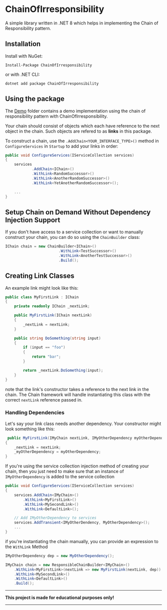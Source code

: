# ChainOfIrresponsibility

A simple library written in .NET 8 which helps in implementing the Chain of Responsibility pattern.

## Installation

Install with NuGet:

```
Install-Package ChainOfIrresponsibility
```

or with .NET CLI:

```
dotnet add package ChainOfIrresponsibility
```

## Using the package

The [Demo](./Demo) folder contains a demo implementation using the chain of responsibility pattern with ChainOfIrresponsibility.

Your chain should consist of objects which each have reference to the next object in the chain. Such
objects are refered to as **links** in this package.

To construct a chain, use the `.AddChain<YOUR_INTERFACE_TYPE>()` method in `ConfigureServices` 
in `Startup` to add your links in order:

```c#
public void ConfigureServices(IServiceCollection services)
{
    services
            .AddChain<IChain>()
            .WithLink<RandomSuccessor>()
            .WithLink<AnotherRandomSuccessor>()
            .WithLink<YetAnotherRandomSuccessor>();

    ...
}
```

## Setup Chain on Demand Without Dependency Injection Support
If you don't have access to a service collection or want to manually construct your chain, you can 
do so using the `ChainBuilder` class:

```c#
IChain chain = new ChainBuilder<IChain>()
                        .WithLink<TestSuccessor>()
                        .WithLink<AnotherTestSuccessor>()
                        .Build();
```



## Creating Link Classes

An example link might look like this:

```c#
public class MyFirstLink : IChain
{
    private readonly IChain _nextLink;

    public MyFirstLink(IChain nextLink)
    {
        _nextLink = nextLink;
    }

    public string DoSomething(string input)
    {
        if (input == "foo")
        {
            return "bar";
        }

        return _nextLink.DoSomething(input);
    }
}
```

note that the link's constructor takes a reference to the next link in the chain. The Chain 
framework will handle instantiating this class with the correct `nextLink` reference passed in.

### Handling Dependencies

Let's say your link class needs another dependency. Your constructor might look something like this:

```c#
 public MyFirstLink(IMyChain nextLink, IMyOtherDependency myOtherDependency)
{
    _nextLink = nextLink;
    _myOtherDependency = myOtherDependency;
}
```

If you're using the service collection injection method of creating your chain, then you just need to
make sure that an instance of `IMyOtherDependency` is added to the service collection

```c#
public void ConfigureServices(IServiceCollection services)
{
    services.AddChain<IMyChain>()
        .WithLink<MyFirstLink>()
        .WithLink<MySecondLink>()
        .WithLink<DefaultLink>();

    // Add IMyOtherDependency to services
    services.AddTransient<IMyOtherDendency, MyOtherDependency>();
    ...
}
```

if you're instantiating the chain manually, you can provide an expression to the `WithLink` Method

```c#
IMyOtherDependency dep = new MyOtherDependency();

IMyChain chain = new ResponsibleChainBuilder<IMyChain>()
    .WithLink<MyFirstLink>(nextLink => new MyFirstLink(nextLink, dep))
    .WithLink<MySecondLink>()
    .WithLink<DefaultLink>()
    .Build();
```
___
**This project is made for educational purposes only!**
___